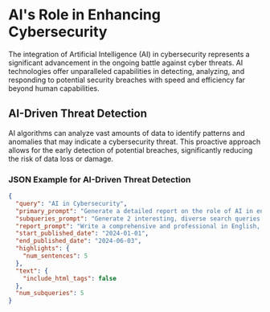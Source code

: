 # AI's Role in Enhancing Cybersecurity

The integration of Artificial Intelligence (AI) in cybersecurity represents a significant advancement in the ongoing battle against cyber threats. AI technologies offer unparalleled capabilities in detecting, analyzing, and responding to potential security breaches with speed and efficiency far beyond human capabilities.

## AI-Driven Threat Detection

AI algorithms can analyze vast amounts of data to identify patterns and anomalies that may indicate a cybersecurity threat. This proactive approach allows for the early detection of potential breaches, significantly reducing the risk of data loss or damage.

### JSON Example for AI-Driven Threat Detection

```json
{
  "query": "AI in Cybersecurity",
  "primary_prompt": "Generate a detailed report on the role of AI in enhancing cybersecurity, focusing on AI-driven threat detection, predictive analytics, and automated response systems.",
  "subqueries_prompt": "Generate 2 interesting, diverse search queries that would be useful for generating a detailed report on AI's role in cybersecurity. These subqueries should cover various aspects of the topic, including threat detection, predictive analytics, and automated response systems.",
  "report_prompt": "Write a comprehensive and professional in English, five-paragraph, 200-word research report about AI's role in enhancing cybersecurity based on the provided information. Include citations in the text using footnote notation ([citation #]), for example [2]. First provide the report, followed by a single `References` section that only lists the URLs (and their published date) used, in the format [#] <url>. For the published date, only include the month and year. Reset the citations index and ignore the order of citations in the provided information.",
  "start_published_date": "2024-01-01",
  "end_published_date": "2024-06-03",
  "highlights": {
    "num_sentences": 5
  },
  "text": {
    "include_html_tags": false
  },
  "num_subqueries": 5
}
```
